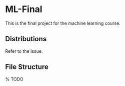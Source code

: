 # ML-Final

This is the final project for the machine learning course.

## Distributions

Refer to the Issue.

## File Structure

% TODO
